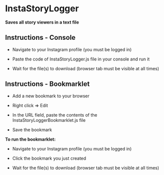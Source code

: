 # InstaStoryLogger

**Saves all story viewers in a text file**

## Instructions - Console

* Navigate to your Instagram profile (you must be logged in)

* Paste the code of InstaStoryLogger.js file in your console and run it

* Wait for the file(s) to download (browser tab must be visible at all times)


## Instructions - Bookmarklet

* Add a new bookmark to your browser

* Right click => Edit

* In the URL field, paste the contents of the InstaStoryLoggerBookmarklet.js file

* Save the bookmark

**To run the bookmarklet:**

* Navigate to your Instagram profile (you must be logged in)

* Click the bookmark you just created

* Wait for the file(s) to download (browser tab must be visible at all times)
